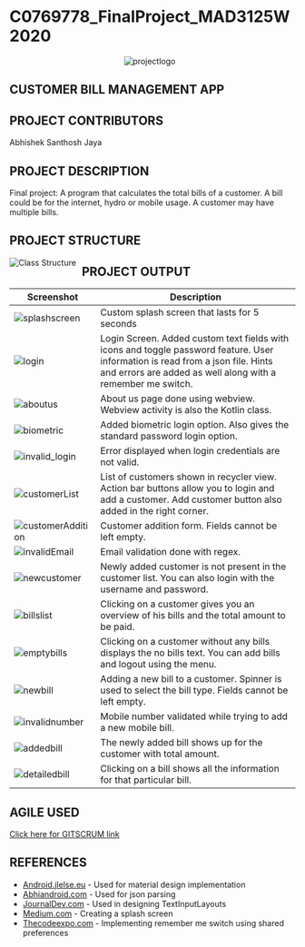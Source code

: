 # C0769778_FinalProject_MAD3125W2020
<p align="center" ><img src="https://i.servimg.com/u/f93/18/45/29/87/mainlo10.png" alt="projectlogo" style="float: center; margin-right: 10px;"/></p>

## CUSTOMER BILL MANAGEMENT APP

## PROJECT CONTRIBUTORS

Abhishek Santhosh Jaya

## PROJECT DESCRIPTION
Final project: A program that calculates the total bills of a customer. A bill could be for the internet, hydro or mobile usage. A customer may have multiple bills. 

## PROJECT STRUCTURE
<img src="https://i93.servimg.com/u/f93/18/45/29/87/classt10.png" alt="Class Structure" style="float: left; margin-right: 10px;"/>

## PROJECT OUTPUT
Screenshot | Description
--- | ---
<img src="https://i93.servimg.com/u/f93/18/45/29/87/screen11.png" alt="splashscreen"/> | Custom splash screen that lasts for 5 seconds
<img src="https://i93.servimg.com/u/f93/18/45/29/87/logins10.png" alt="login"/> | Login Screen. Added custom text fields with icons and toggle password feature. User information is read from a json file. Hints and errors are added as well along with a remember me switch.
<img src="https://i93.servimg.com/u/f93/18/45/29/87/webvie10.png" alt="aboutus"/> | About us page done using webview. Webview activity is also the Kotlin class.
<img src="https://i93.servimg.com/u/f93/18/45/29/87/biomet10.png" alt="biometric"/> | Added biometric login option. Also gives the standard password login option.
<img src="https://i93.servimg.com/u/f93/18/45/29/87/invali10.png" alt="invalid_login"/> | Error displayed when login credentials are not valid.
<img src="https://i93.servimg.com/u/f93/18/45/29/87/custom15.png" alt="customerList"/> | List of customers shown in recycler view. Action bar buttons allow you to login and add a customer. Add customer button also added in the right corner.
<img src="https://i93.servimg.com/u/f93/18/45/29/87/custom14.png" alt="customerAddition"/> | Customer addition form. Fields cannot be left empty.
<img src="https://i93.servimg.com/u/f93/18/45/29/87/emailv10.png" alt="invalidEmail"/> | Email validation done with regex.
<img src="https://i93.servimg.com/u/f93/18/45/29/87/newlya10.png" alt="newcustomer"/> | Newly added customer is not present in the customer list. You can also login with the username and password.
<img src="https://i93.servimg.com/u/f93/18/45/29/87/billsv10.png" alt="billslist"/> | Clicking on a customer gives you an overview of his bills and the total amount to be paid.
<img src="https://i93.servimg.com/u/f93/18/45/29/87/custom16.png" alt="emptybills"/> | Clicking on a customer without any bills displays the no bills text. You can add bills and logout using the menu.
<img src="https://i93.servimg.com/u/f93/18/45/29/87/bill_a10.png" alt="newbill"/> | Adding a new bill to a customer. Spinner is used to select the bill type. Fields cannot be left empty.
<img src="https://i93.servimg.com/u/f93/18/45/29/87/invali11.png" alt="invalidnumber"/> | Mobile number validated while trying to add a new mobile bill.
<img src="https://i93.servimg.com/u/f93/18/45/29/87/newly_10.png" alt="addedbill"/> | The newly added bill shows up for the customer with total amount.
<img src="https://i93.servimg.com/u/f93/18/45/29/87/detail19.png" alt="detailedbill"/> | Clicking on a bill shows all the information for that particular bill.

## AGILE USED
[Click here for GITSCRUM link](https://gitscrum.com/abysztech/c0769778-w2020-mad3125-fp)

## REFERENCES 
* [Android.jlelse.eu](https://android.jlelse.eu/material-design-for-android-523996401fc1) - Used for material design implementation
* [Abhiandroid.com](https://abhiandroid.com/programming/json#JSONArray_Parsing_methods) - Used for json parsing
* [JournalDev.com](https://www.journaldev.com/14748/android-textinputlayout-example) - Used in designing TextInputLayouts
* [Medium.com](https://medium.com/viithiisys/android-perfect-way-to-create-splash-screen-ca3c5bee137f) - Creating a splash screen
* [Thecodeexpo.com](https://thecodeexpo.blogspot.com/2018/09/login-screen-remember-me-example.html) - Implementing remember me switch using shared preferences
